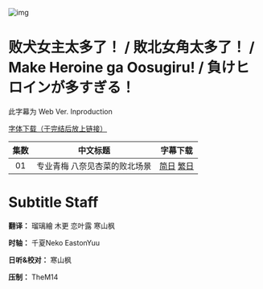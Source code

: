 ![img](https://p.inari.site/kitauji/202407/17/Heroine.png)

# 败犬女主太多了！ / 敗北女角太多了！ / Make Heroine ga Oosugiru! / 負けヒロインが多すぎる！

此字幕为 Web Ver. Inproduction

[字体下载（于完结后放上链接）]()

|集数|中文标题|字幕下载|
|:-:|:-:|:-:|
|01|专业青梅  八奈见杏菜的败北场景|[简日](<[KitaujiSub] Make Heroine ga Oosugiru! - 01.chs_jp.ass>) [繁日](<[KitaujiSub] Make Heroine ga Oosugiru! - 01.cht_jp.ass>)|

# Subtitle Staff

**翻译：** 瑠璃繪  木更  恋叶露  寒山枫

**时轴：** 千夏Neko  EastonYuu

**日听&校对：** 寒山枫

**压制：** TheM14
